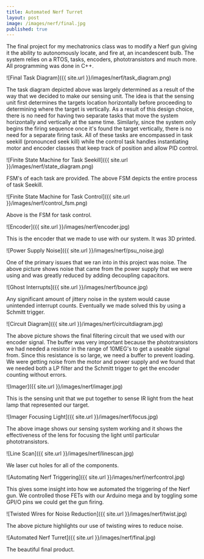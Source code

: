 ```yaml
---
title: Automated Nerf Turret
layout: post
image: /images/nerf/final.jpg
published: true
---
```


The final project for my mechatronics class was to modify a Nerf gun giving it the ability to autonomously locate, and fire at, an incandescent bulb. The system relies on a RTOS, tasks, encoders, phototransistors and much more. All programming was done in C++.

<!-- more -->

![Final Task Diagram]({{ site.url }}/images/nerf/task_diagram.png)

The task diagram depicted above was largely determined as a result of the way that we decided to make our sensing unit. The idea is that the sensing unit first determines the targets location horizontally before proceeding to determining where the target is vertically. As a result of this design choice, there is no need for having two separate tasks that move the system horizontally and vertically at the same time. Similarly, since the system only begins the firing sequence once it's found the target vertically, there is no need for a separate firing task. All of these tasks are encompassed in task seekill (pronounced seek kill) while the control task handles instantiating motor and encoder classes that keep track of position and allow PID control.

![Finite State Machine for Task Seekill]({{ site.url }}/images/nerf/state_diagram.png)

FSM's of each task are provided. The above FSM depicts the entire process of task Seekill.

![Finite State Machine for Task Control]({{ site.url }}/images/nerf/control_fsm.png)

Above is the FSM for task control.

![Encoder]({{ site.url }}/images/nerf/encoder.jpg)

This is the encoder that we made to use with our system. It was 3D printed.

![Power Supply Noise]({{ site.url }}/images/nerf/psu_noise.jpg)

One of the primary issues that we ran into in this project was noise. The above picture shows noise that came from the power supply that we were using and was greatly reduced by adding decoupling capacitors.

![Ghost Interrupts]({{ site.url }}/images/nerf/bounce.jpg)

Any significant amount of jittery noise in the system would cause unintended interrupt counts. Eventually we made solved this by using a Schmitt trigger.

![Circuit Diagram]({{ site.url }}/images/nerf/circuitdiagram.jpg)

The above picture shows the final filtering circuit that we used with our encoder signal. The buffer was very important because the phototransistors we had needed a resistor in the range of 10MEG's to get a useable signal from. Since this resistance is so large, we need a buffer to prevent loading. We were getting noise from the motor and power supply and we found that we needed both a LP filter and the Schmitt trigger to get the encoder counting without errors.

![Imager]({{ site.url }}/images/nerf/imager.jpg)

This is the sensing unit that we put together to sense IR light from the heat lamp that represented our target.

![Imager Focusing Light]({{ site.url }}/images/nerf/focus.jpg)

The above image shows our sensing system working and it shows the effectiveness of the lens for focusing the light until particular phototransistors.

![Line Scan]({{ site.url }}/images/nerf/linescan.jpg)

We laser cut holes for all of the components.

![Automating Nerf Triggering]({{ site.url }}/images/nerf/nerfcontrol.jpg)

This gives some insight into how we automated the triggering of the Nerf gun. We controlled those FETs with our Arduino mega and by toggling some GPI/O pins we could get the gun firing.

![Twisted Wires for Noise Reduction]({{ site.url }}/images/nerf/twist.jpg)

The above picture highlights our use of twisting wires to reduce noise.

![Automated Nerf Turret]({{ site.url }}/images/nerf/final.jpg)

The beautiful final product.
